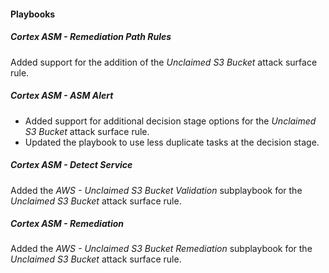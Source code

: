
#### Playbooks
##### Cortex ASM - Remediation Path Rules
Added support for the addition of the *Unclaimed S3 Bucket* attack surface rule.

##### Cortex ASM - ASM Alert
- Added support for additional decision stage options for the *Unclaimed S3 Bucket* attack surface rule.
- Updated the playbook to use less duplicate tasks at the decision stage.

##### Cortex ASM - Detect Service
Added the *AWS - Unclaimed S3 Bucket Validation* subplaybook for the *Unclaimed S3 Bucket* attack surface rule.

##### Cortex ASM - Remediation
Added the *AWS - Unclaimed S3 Bucket Remediation* subplaybook for the *Unclaimed S3 Bucket* attack surface rule.
